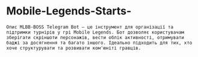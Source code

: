 # Mobile-Legends-Starts-
```Опис MLBB-BOSS Telegram Bot – це інструмент для організації та підтримки турнірів у грі Mobile Legends. Бот дозволяє користувачам зберігати скріншоти персонажів, вести облік активності, отримувати баджі за досягнення та багато іншого. Ідеально підходить для тих, хто хоче структурувати та розвивати ком'юніті гравців.```
